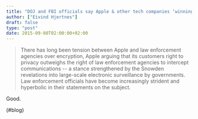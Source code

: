 ```yaml
---
title: "DOJ and FBI officials say Apple & other tech companies ‘winning PR battle’ over data privacy | 9to5Mac"
author: ["Eivind Hjertnes"]
draft: false
type: "post"
date: 2015-09-08T02:00:00+02:00
---
```


> There has long been tension between Apple and law enforcement agencies
> over encryption, Apple arguing that its customers right to privacy
> outweighs the right of law enforcement agencies to intercept
> communications -- a stance strengthened by the Snowden revelations
> into large-scale electronic surveillance by governments. Law
> enforcement officials have become increasingly strident and hyperbolic
> in their statements on the subject.

Good.

(#blog)
